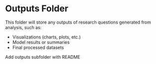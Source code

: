 # Outputs Folder

This folder will store any outputs of research questions generated from analysis, such as:
- Visualizations (charts, plots, etc.)
- Model results or summaries
- Final processed datasets

Add outputs subfolder with README
